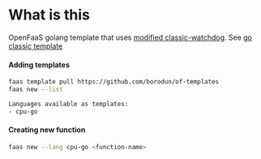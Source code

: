 # What is this
OpenFaaS golang template that uses [modified classic-watchdog](https://github.com/borodun/of-watchdog). See [go classic template](https://docs.openfaas.com/cli/templates/#go-go-classic-template)


#### Adding templates
```bash
faas template pull https://github.com/borodun/of-templates
faas new --list

Languages available as templates:
- cpu-go
```
#### Creating new function
````bash
faas new --lang cpu-go <function-name>
````

